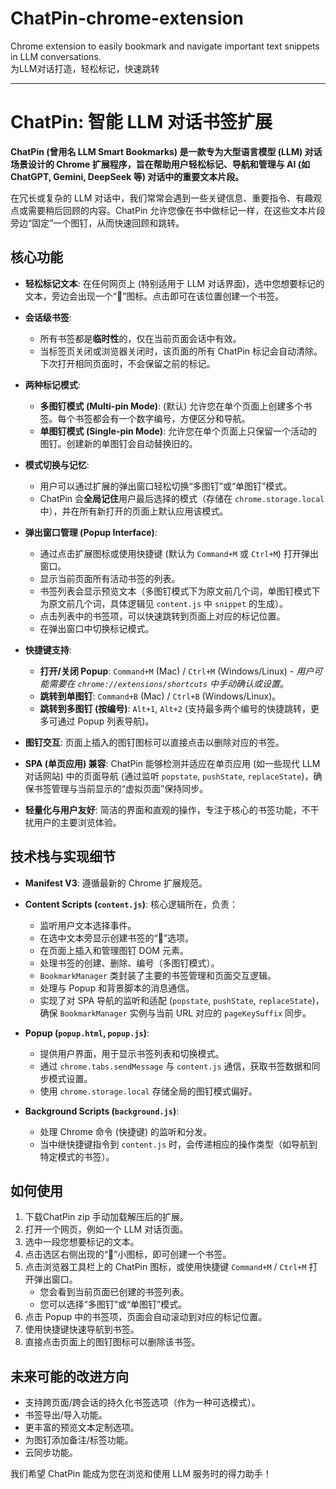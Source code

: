 # ChatPin-chrome-extension

Chrome extension to easily bookmark and navigate important text snippets in LLM conversations.  
为LLM对话打造，轻松标记，快速跳转

---

# ChatPin: 智能 LLM 对话书签扩展

**ChatPin (曾用名 LLM Smart Bookmarks) 是一款专为大型语言模型 (LLM) 对话场景设计的 Chrome 扩展程序，旨在帮助用户轻松标记、导航和管理与 AI (如 ChatGPT, Gemini, DeepSeek 等) 对话中的重要文本片段。**

在冗长或复杂的 LLM 对话中，我们常常会遇到一些关键信息、重要指令、有趣观点或需要稍后回顾的内容。ChatPin 允许您像在书中做标记一样，在这些文本片段旁边“固定”一个图钉，从而快速回顾和跳转。

## 核心功能

* **轻松标记文本**:
    在任何网页上 (特别适用于 LLM 对话界面)，选中您想要标记的文本，旁边会出现一个“📌”图标。点击即可在该位置创建一个书签。

* **会话级书签**:
    * 所有书签都是**临时性**的，仅在当前页面会话中有效。
    * 当标签页关闭或浏览器关闭时，该页面的所有 ChatPin 标记会自动清除。下次打开相同页面时，不会保留之前的标记。

* **两种标记模式**:
    * **多图钉模式 (Multi-pin Mode)**: (默认) 允许您在单个页面上创建多个书签。每个书签都会有一个数字编号，方便区分和导航。
    * **单图钉模式 (Single-pin Mode)**: 允许您在单个页面上只保留一个活动的图钉。创建新的单图钉会自动替换旧的。

* **模式切换与记忆**:
    * 用户可以通过扩展的弹出窗口轻松切换“多图钉”或“单图钉”模式。
    * ChatPin 会**全局记住**用户最后选择的模式（存储在 `chrome.storage.local` 中），并在所有新打开的页面上默认应用该模式。

* **弹出窗口管理 (Popup Interface)**:
    * 通过点击扩展图标或使用快捷键 (默认为 `Command+M` 或 `Ctrl+M`) 打开弹出窗口。
    * 显示当前页面所有活动书签的列表。
    * 书签列表会显示预览文本（多图钉模式下为原文前几个词，单图钉模式下为原文前几个词，具体逻辑见 `content.js` 中 `snippet` 的生成）。
    * 点击列表中的书签项，可以快速跳转到页面上对应的标记位置。
    * 在弹出窗口中切换标记模式。

* **快捷键支持**:
    * **打开/关闭 Popup**: `Command+M` (Mac) / `Ctrl+M` (Windows/Linux) - *用户可能需要在 `chrome://extensions/shortcuts` 中手动确认或设置*。
    * **跳转到单图钉**: `Command+B` (Mac) / `Ctrl+B` (Windows/Linux)。
    * **跳转到多图钉 (按编号)**: `Alt+1`, `Alt+2` (支持最多两个编号的快捷跳转，更多可通过 Popup 列表导航)。

* **图钉交互**:
    页面上插入的图钉图标可以直接点击以删除对应的书签。

* **SPA (单页应用) 兼容**:
    ChatPin 能够检测并适应在单页应用 (如一些现代 LLM 对话网站) 中的页面导航 (通过监听 `popstate`, `pushState`, `replaceState`)，确保书签管理与当前显示的“虚拟页面”保持同步。

* **轻量化与用户友好**:
    简洁的界面和直观的操作，专注于核心的书签功能，不干扰用户的主要浏览体验。

## 技术栈与实现细节

* **Manifest V3**:
    遵循最新的 Chrome 扩展规范。

* **Content Scripts (`content.js`)**:
    核心逻辑所在，负责：
    * 监听用户文本选择事件。
    * 在选中文本旁显示创建书签的“📌”选项。
    * 在页面上插入和管理图钉 DOM 元素。
    * 处理书签的创建、删除、编号（多图钉模式）。
    * `BookmarkManager` 类封装了主要的书签管理和页面交互逻辑。
    * 处理与 Popup 和背景脚本的消息通信。
    * 实现了对 SPA 导航的监听和适配 (`popstate`, `pushState`, `replaceState`)，确保 `BookmarkManager` 实例与当前 URL 对应的 `pageKeySuffix` 同步。

* **Popup (`popup.html`, `popup.js`)**:
    * 提供用户界面，用于显示书签列表和切换模式。
    * 通过 `chrome.tabs.sendMessage` 与 `content.js` 通信，获取书签数据和同步模式设置。
    * 使用 `chrome.storage.local` 存储全局的图钉模式偏好。

* **Background Scripts (`background.js`)**:
    * 处理 Chrome 命令 (快捷键) 的监听和分发。
    * 当中继快捷键指令到 `content.js` 时，会传递相应的操作类型（如导航到特定模式的书签）。



## 如何使用

1.  下载ChatPin zip 手动加载解压后的扩展。
2.  打开一个网页，例如一个 LLM 对话页面。
3.  选中一段您想要标记的文本。
4.  点击选区右侧出现的“📌”小图标，即可创建一个书签。
5.  点击浏览器工具栏上的 ChatPin 图标，或使用快捷键 `Command+M` / `Ctrl+M` 打开弹出窗口。
    * 您会看到当前页面已创建的书签列表。
    * 您可以选择“多图钉”或“单图钉”模式。
6.  点击 Popup 中的书签项，页面会自动滚动到对应的标记位置。
7.  使用快捷键快速导航到书签。
8.  直接点击页面上的图钉图标可以删除该书签。

## 未来可能的改进方向

* 支持跨页面/跨会话的持久化书签选项（作为一种可选模式）。
* 书签导出/导入功能。
* 更丰富的预览文本定制选项。
* 为图钉添加备注/标签功能。
* 云同步功能。

我们希望 ChatPin 能成为您在浏览和使用 LLM 服务时的得力助手！
